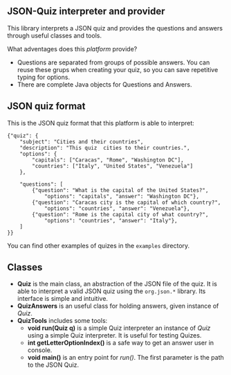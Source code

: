 JSON-Quiz interpreter and provider
----------------------------------
This library interprets a JSON quiz and provides
the questions and answers through useful classes
and tools.

What adventages does this *platform* provide?
 * Questions are separated from groups of possible answers.
   You can reuse these grups when creating your quiz, so
   you can save repetitive typing for options.
 * There are complete Java objects for Questions and Answers.

JSON quiz format
----------------

This is the JSON quiz format that this platform is
able to interpret:

```
{"quiz": {
    "subject": "Cities and their countries",
    "description": "This quiz  cities to their countries.",
    "options": {
        "capitals": ["Caracas", "Rome", "Washington DC"],
        "countries": ["Italy", "United States", "Venezuela"]
    },

    "questions": [
        {"question": "What is the capital of the United States?",
            "options": "capitals", "answer": "Washington DC"},
        {"question": "Caracas city is the capital of which country?",
            "options": "countries", "answer": "Venezuela"},
        {"question": "Rome is the capital city of what country?",
            "options": "countries", "answer": "Italy"},
    ]
}}

```

You can find other examples of quizes in the `examples` directory.

Classes
-------
 - **Quiz** is the main class, an abstraction of the JSON
   file of the quiz. It is able to interpret a valid JSON quiz
   using the `org.json.*` library. Its interface is simple and intuitive.
 - **QuizAnswers** is an useful class for holding answers, given instance of *Quiz*.
 - **QuizTools** includes some tools:
 	- **void run(Quiz q)** is a simple Quiz interpreter an instance of *Quiz* using 
 	  a simple Quiz interpreter. It is useful for testing Quizes.
 	- **int getLetterOptionIndex()** is a safe way to get an answer user in console.
 	- **void main()** is an entry point for *run()*. The first parameter is the path
 	  to the JSON Quiz.